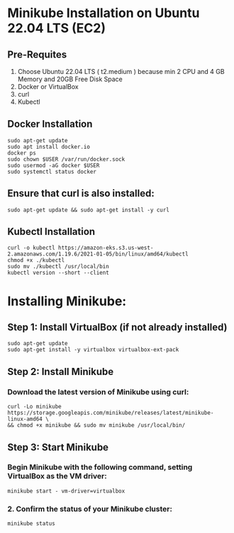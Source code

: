 # Minikube Installation on Ubuntu 22.04 LTS (EC2)
## Pre-Requites 
1. Choose Ubuntu 22.04 LTS ( t2.medium ) because min 2 CPU and 4 GB Memory and 20GB Free Disk Space
2. Docker or VirtualBox
3. curl
4. Kubectl
   

## Docker Installation
``` shell
sudo apt-get update
sudo apt install docker.io
docker ps
sudo chown $USER /var/run/docker.sock
sudo usermod -aG docker $USER
sudo systemctl status docker
```

## Ensure that curl is also installed:
``` shell
sudo apt-get update && sudo apt-get install -y curl
```

## Kubectl Installation
``` shell
curl -o kubectl https://amazon-eks.s3.us-west-2.amazonaws.com/1.19.6/2021-01-05/bin/linux/amd64/kubectl
chmod +x ./kubectl
sudo mv ./kubectl /usr/local/bin
kubectl version --short --client
```

# Installing Minikube:
## Step 1: Install VirtualBox (if not already installed)
``` shell
sudo apt-get update
sudo apt-get install -y virtualbox virtualbox-ext-pack
```
## Step 2: Install Minikube
### Download the latest version of Minikube using curl:
``` shell
curl -Lo minikube https://storage.googleapis.com/minikube/releases/latest/minikube-linux-amd64 \
&& chmod +x minikube && sudo mv minikube /usr/local/bin/
```
## Step 3: Start Minikube
### Begin Minikube with the following command, setting VirtualBox as the VM driver:
``` shell
minikube start - vm-driver=virtualbox
```
### 2. Confirm the status of your Minikube cluster:
``` shell
minikube status
```

